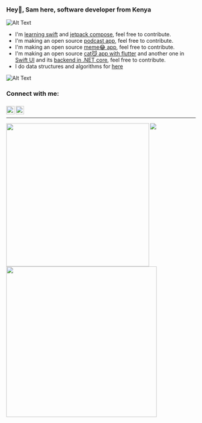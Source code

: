 ### Hey👋, Sam here, software developer from Kenya

![Alt Text](https://media.giphy.com/media/vFKqnCdLPNOKc/giphy.gif)

- I'm [learning swift](https://github.com/sam-baraka/learn_swift) and [jetpack compose](https://github.com/sam-baraka/kotlin_compose), feel free to contribute.
- I'm making an open source [podcast app](https://github.com/sam-baraka/podcastic), feel free to contribute.
- I'm making an open source [meme😂 app](https://github.com/sam-baraka/meem), feel free to contribute.
- I'm making an open source [cat😼 app with flutter](https://github.com/sam-baraka/el_gato) and another one in [Swift UI](https://github.com/sam-baraka/Elgato-Swift) and its [backend in .NET core](https://github.com/sam-baraka/ElGatoBackend), feel free to contribute.
- I do data structures and algorithms for [here](https://github.com/sam-baraka/data_structures_practice)

![Alt Text](https://i.gifer.com/UyBy.gif)

### Connect with me:


###
[<img align="left" alt="Sabesan | Twitter" width="22px" height="22px" src="https://cdn2.iconfinder.com/data/icons/social-media-2285/512/1_Twitter2_colored_svg-512.png" />][twitter]
[<img align="left" alt="Sabesan | LinkedIn" width="22px" height="22px" src="https://cdn2.iconfinder.com/data/icons/social-media-2285/512/1_Linkedin_unofficial_colored_svg-512.png" />][linkedin]


###
<br />

---

[twitter]: https://twitter.com/sam-baraka
[linkedin]: https://www.linkedin.com/in/sam-baraka


<img width="380px" align="left" src="https://github-readme-stats.vercel.app/api?username=sababuvercetti&show_icons=true&count_private=true&include_all_commits&theme=tokyonight"/><img width="400px" align="left" src="https://github-readme-streak-stats.herokuapp.com/?user=sam-baraka&show_icons=true&locale=en&layout=compact&theme=tokyonight"/>
<a href="https://github.com/sam-baraka">
  <img align="center" src="https://github-readme-stats.anuraghazra1.vercel.app/api/top-langs/?username=sam-baraka&layout=compact&theme=radical" />
</a>



